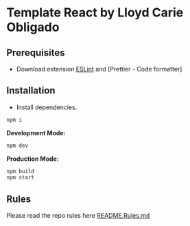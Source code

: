 # Template React by Lloyd Carie Obligado

## Prerequisites

- Download extension [ESLint](https://marketplace.visualstudio.com/items?itemName=dbaeumer.vscode-eslint) and [Prettier - Code formatter]

## Installation

- Install dependencies.

```bash
npm i
```

**Development Mode:**

```bash
npm dev
```

**Production Mode:**

```bash
npm build
npm start
```

## Rules

Please read the repo rules here [README.Rules.md](./README.Rules.md)
